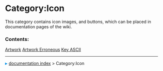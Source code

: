 # Category:Icon
This category contains icon images, and buttons, which can be placed in documentation pages of the wiki.

### Contents:

    
  [Artwork](Artwork.md)   [Artwork Erroneous](Artwork_Erroneous.md)   [Key ASCII](Key_ASCII.md)



---
![](images/Right_arrow.png) [documentation index](../README.md) > Category:Icon
